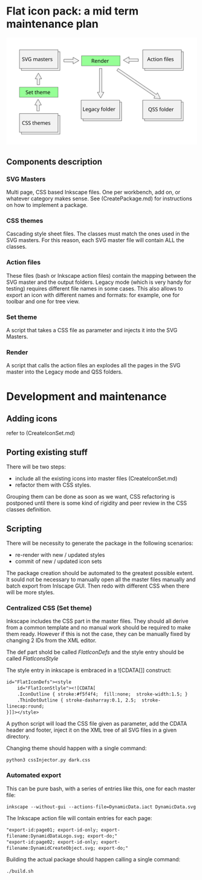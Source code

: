 # Flat icon pack: a mid term maintenance plan

<img src="https://github.com/GentlemanRider/FreeCAD-Flat-Icons/blob/wip_GR_newIcons/Workflow/Images/WorkflowOverview.svg" alt="drawing" style="width:800px;"/>

## Components description

### SVG Masters

Multi page, CSS based Inkscape files. One per workbench, add on, or whatever category makes sense. See (CreatePackage.md) for instructions on how to implement a package.

### CSS themes

Cascading style sheet files. The classes must match the ones used in the SVG masters. For this reason, each SVG master file will contain ALL the classes.

### Action files

These files (bash or Inkscape action files) contain the mapping between the SVG master and the output folders. Legacy mode (which is very handy for testing) requires different file names in some cases. This also allows to export an icon with different names and formats: for example, one for toolbar and one for tree view.

### Set theme

A script that takes a CSS file as parameter and injects it into the SVG Masters.

### Render

A script that calls the action files an explodes all the pages in the SVG master into the Legacy mode and QSS folders.

# Development and maintenance

## Adding icons

refer to (CreateIconSet.md)

## Porting existing stuff

There will be two steps:

- include all the existing icons into master files (CreateIconSet.md)
- refactor them with CSS styles.

Grouping them can be done as soon as we want, CSS refactoring is postponed until there is some kind of rigidity and peer review in the CSS classes definition.

## Scripting

There will be necessity to generate the package in the following scenarios:

- re-render with new / updated styles
- commit of new / updated icon sets

The package creation should be automated to the greatest possible extent. It sould not be necessary to manually open all the master files manually and batch export from Inlscape GUI. Then redo with different CSS when there will be more styles.

### Centralized CSS (Set theme)

Inkscape includes the CSS part in the master files. They should all derive from a common template and no manual work should be required to make them ready. However if this is not the case, they can be manually fixed by changing 2 IDs from the XML editor.

The def part shold be called _FlatIconDefs_ and the style entry should be called _FlatIconsStyle_

The style entry in inkscape is embraced in a ![CDATA[]] construct:

    id="FlatIconDefs"><style
        id="FlatIconStlyle"><![CDATA[
        .IconOutline { stroke:#f5f4f4;  fill:none;  stroke-width:1.5; }
        .ThinDotOutline { stroke-dasharray:0.1, 2.5;  stroke-linecap:round;
    }]]></style>

A python script will load the CSS file given as parameter, add the CDATA header and footer, inject it on the XML tree of all SVG files in a given directory.

Changing theme should happen with a single command:

    python3 cssInjector.py dark.css

### Automated export

This can be pure bash, with a series of entries like this, one for each master file:

    inkscape --without-gui --actions-file=DynamicData.iact DynamicData.svg

The Inkscape action file will contain entries for each page:

    "export-id:page01; export-id-only; export-filename:DynamidDataLogo.svg; export-do;"
    "export-id:page02; export-id-only; export-filename:DynamidCreateObject.svg; export-do;"

Building the actual package should happen calling a single command:

    ./build.sh
